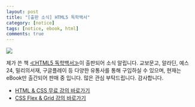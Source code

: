 ```yaml
---
layout: post
title: "[출판 소식] HTML5 독학백서"
category: [notice]
tags: [notice, ebook, html]
comments: true
---
```


![](https://dalmoori.github.io/assets/images/projects/html5-basics.jpg)

제가 쓴 책 [≪HTML5 독학백서≫](https://dalmoori.github.io/html5-basics/)이 출판되어 소식 알립니다. 교보문고, 알라딘, 예스24, 밀리의서재, 구글플레이 등 다양한 유통사를 통해 구입하실 수 있으며, 현재는 eBook만 출간되어 판매 중 입니다. 많은 관심 부탁드립니다. 감사합니다.

- [HTML & CSS 무료 강의 바로가기](https://www.youtube.com/channel/UCRf6ut93gIImnmdebqdPI9A/videos)
- [CSS Flex & Grid 강의 바로가기](https://www.inflearn.com/course/플렉스-그리드-예제?inst=dc6256fb)
